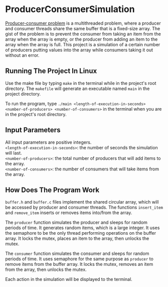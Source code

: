 # ProducerConsumerSimulation

[Producer-consumer problem](https://en.wikipedia.org/wiki/Producer%E2%80%93consumer_problem) is a multithreaded problem, where a producer and consumer threads share the same buffer that is a fixed-size array. The gist of the problem is to prevent the consumer from taking an item from the array when the array is empty, or the producer from adding an item to the array when the array is full. This project is a simulation of a certain number of producers putting values into the array while consumers taking it out without an error. 

## Running The Project In Linux

Use the make file by typing ```make``` in the terminal while in the project's root directory. The ```makefile``` will generate an executable named ```main``` in the project directory. 

To run the program, type ```./main <length-of-execution-in-seconds> <number-of-producers> <number-of-consumers>``` in the terminal when you are in the project's root directory. 

## Input Parameters

All input parameters are positive integers.<br />
```<length-of-execution-in-seconds>```: the number of seconds the simulation will last.<br />
```<number-of-producers>```: the total number of producers that will add items to the array.<br />
```<number-of-consumers>```: the number of consumers that will take items from the array.<br />

## How Does The Program Work

```buffer.h``` and ```buffer.c``` files implement the shared circular array, which will be accessed by producer and consumer threads. The functions ```insert_item``` and ```remove_item``` inserts or removes items into/from the array.

The ```producer``` function simulates the producer and sleeps for random periods of time. It generates random items, which is a large integer. It uses the semaphore to be the only thread performing operations on the buffer array. It locks the mutex, places an item to the array, then unlocks the mutex. 

The ```consumer``` function simulates the consumer and sleeps for random periods of time. It uses semaphore for the same purpose as ```producer``` to remove items from the buffer array. It locks the mutex, removes an item from the array, then unlocks the mutex.

Each action in the simulation will be displayed to the terminal.
